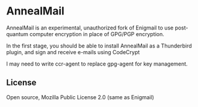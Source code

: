 # AnnealMail

AnnealMail is an experimental, unauthorized fork of Enigmail to use
post-quantum computer encryption in place of GPG/PGP encryption.

In the first stage, you should be able to install AnnealMail as a Thunderbird
plugin, and sign and receive e-mails using CodeCrypt

I may need to write ccr-agent to replace gpg-agent for key management.

## License

Open source, Mozilla Public License 2.0 (same as Enigmail)
